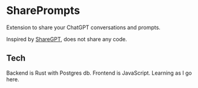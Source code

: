 # SharePrompts

Extension to share your ChatGPT conversations and prompts.

Inspired by [ShareGPT](https://github.com/domeccleston/sharegpt), does not share any code.

## Tech

Backend is Rust with Postgres db. Frontend is JavaScript. Learning as I go here.


